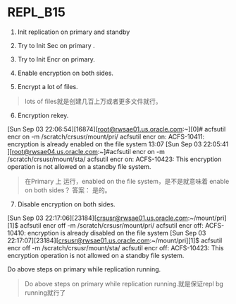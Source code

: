 # REPL_B15
1. Init replication on primary and standby

2. Try to Init Sec on primary .

3. Try to Init Encr on primary.

4. Enable encryption on both sides.  

5. Encrypt a lot of files.
> lots of files就是创建几百上万或者更多文件就行。

6. Encryption rekey.

[Sun Sep 03 22:06:54][16874][root@rwsae01.us.oracle.com:~][0]# acfsutil encr on -m /scratch/crsusr/mount/pri/
acfsutil encr on: ACFS-10411: encryption is already enabled on the file system
13:07 [Sun Sep 03 22:05:41 ][root@rwsae04.us.oracle.com:~]#acfsutil encr on -m /scratch/crsusr/mount/sta/
acfsutil encr on: ACFS-10423: This encryption operation is not allowed on a standby file system.
> 在Primary 上 运行，enabled on the file system，是不是就意味着  enable on both sides？
> 答案： 是的。

7. Disable encryption on both sides.

[Sun Sep 03 22:17:06][23184][crsusr@rwsae01.us.oracle.com:~/mount/pri][1]$ acfsutil encr off -m /scratch/crsusr/mount/pri/
acfsutil encr off: ACFS-10410: encryption is already disabled on the file system
[Sun Sep 03 22:17:07][23184][crsusr@rwsae01.us.oracle.com:~/mount/pri][1]$ acfsutil encr off -m /scratch/crsusr/mount/sta/
acfsutil encr off: ACFS-10423: This encryption operation is not allowed on a standby file system.



Do above steps on primary while replication running.
> Do above steps on primary while replication running.就是保证repl  bg running就行了

